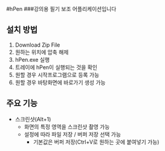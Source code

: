 #hPen
###강의용 필기 보조 어플리케이션입니다

## 설치 방법
1. Download Zip File
2. 원하는 위치에 압축 해제
3. hPen.exe 실행
4. 트레이에 hPen이 실행되는 것을 확인
5. 원할 경우 시작프로그램으로 등록 가능
6. 원할 경우 바탕화면에 바로가기 생성 가능

## 주요 기능
* 스크린샷(Alt+1)
	* 화면의 특정 영역을 스크린샷 촬영 가능
	* 설정에 따라 파일 저장 / 버퍼 저장 선택 가능
		* 기본값은 버퍼 저장(Ctrl+V로 원하는 곳에 붙여넣기 가능)
